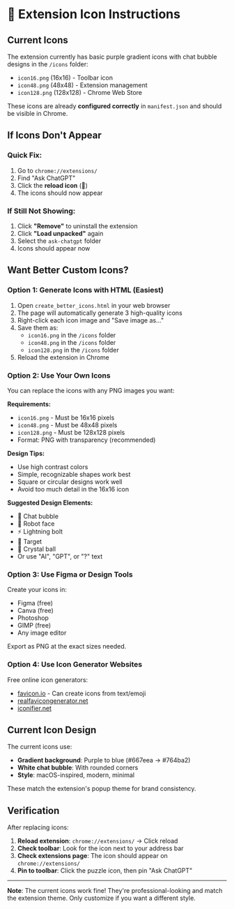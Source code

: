 # 🎨 Extension Icon Instructions

## Current Icons

The extension currently has basic purple gradient icons with chat bubble designs in the `/icons` folder:
- `icon16.png` (16x16) - Toolbar icon
- `icon48.png` (48x48) - Extension management
- `icon128.png` (128x128) - Chrome Web Store

These icons are already **configured correctly** in `manifest.json` and should be visible in Chrome.

## If Icons Don't Appear

### Quick Fix:
1. Go to `chrome://extensions/`
2. Find "Ask ChatGPT"
3. Click the **reload icon** (🔄)
4. The icons should now appear

### If Still Not Showing:
1. Click **"Remove"** to uninstall the extension
2. Click **"Load unpacked"** again
3. Select the `ask-chatgpt` folder
4. Icons should appear now

## Want Better Custom Icons?

### Option 1: Generate Icons with HTML (Easiest)

1. Open `create_better_icons.html` in your web browser
2. The page will automatically generate 3 high-quality icons
3. Right-click each icon image and "Save image as..."
4. Save them as:
   - `icon16.png` in the `/icons` folder
   - `icon48.png` in the `/icons` folder
   - `icon128.png` in the `/icons` folder
5. Reload the extension in Chrome

### Option 2: Use Your Own Icons

You can replace the icons with any PNG images you want:

**Requirements:**
- `icon16.png` - Must be 16x16 pixels
- `icon48.png` - Must be 48x48 pixels
- `icon128.png` - Must be 128x128 pixels
- Format: PNG with transparency (recommended)

**Design Tips:**
- Use high contrast colors
- Simple, recognizable shapes work best
- Square or circular designs work well
- Avoid too much detail in the 16x16 icon

**Suggested Design Elements:**
- 💬 Chat bubble
- 🤖 Robot face
- ⚡ Lightning bolt
- 🎯 Target
- 🔮 Crystal ball
- Or use "AI", "GPT", or "?" text

### Option 3: Use Figma or Design Tools

Create your icons in:
- Figma (free)
- Canva (free)
- Photoshop
- GIMP (free)
- Any image editor

Export as PNG at the exact sizes needed.

### Option 4: Use Icon Generator Websites

Free online icon generators:
- [favicon.io](https://favicon.io) - Can create icons from text/emoji
- [realfavicongenerator.net](https://realfavicongenerator.net)
- [iconifier.net](https://www.iconifier.net)

## Current Icon Design

The current icons use:
- **Gradient background**: Purple to blue (#667eea → #764ba2)
- **White chat bubble**: With rounded corners
- **Style**: macOS-inspired, modern, minimal

These match the extension's popup theme for brand consistency.

## Verification

After replacing icons:

1. **Reload extension**: `chrome://extensions/` → Click reload
2. **Check toolbar**: Look for the icon next to your address bar
3. **Check extensions page**: The icon should appear on `chrome://extensions/`
4. **Pin to toolbar**: Click the puzzle icon, then pin "Ask ChatGPT"

---

**Note**: The current icons work fine! They're professional-looking and match the extension theme. Only customize if you want a different style.

